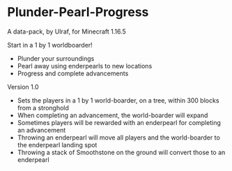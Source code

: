 # Plunder-Pearl-Progress
A data-pack, by Ulraf, for Minecraft 1.16.5

Start in a 1 by 1 worldboarder!
 - Plunder your surroundings
 - Pearl away using enderpearls to new locations
 - Progress and complete advancements

Version 1.0

* Sets the players in a 1 by 1 world-boarder, on a tree, within 300 blocks from a stronghold
* When completing an advancement, the world-boarder will expand
* Sometimes players will be rewarded with an enderpearl for completing an advancement
* Throwing an enderpearl will move all players and the world-boarder to the enderpearl landing spot
* Throwing a stack of Smoothstone on the ground will convert those to an enderpearl

